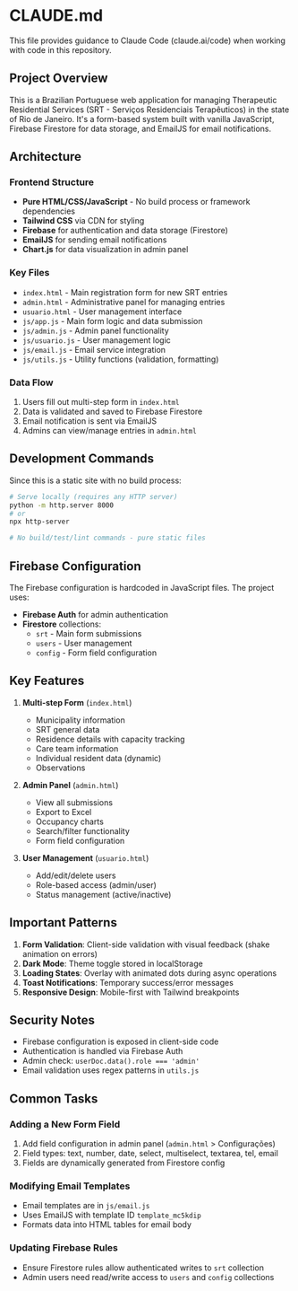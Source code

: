 # CLAUDE.md

This file provides guidance to Claude Code (claude.ai/code) when working with code in this repository.

## Project Overview

This is a Brazilian Portuguese web application for managing Therapeutic Residential Services (SRT - Serviços Residenciais Terapêuticos) in the state of Rio de Janeiro. It's a form-based system built with vanilla JavaScript, Firebase Firestore for data storage, and EmailJS for email notifications.

## Architecture

### Frontend Structure
- **Pure HTML/CSS/JavaScript** - No build process or framework dependencies
- **Tailwind CSS** via CDN for styling
- **Firebase** for authentication and data storage (Firestore)
- **EmailJS** for sending email notifications
- **Chart.js** for data visualization in admin panel

### Key Files
- `index.html` - Main registration form for new SRT entries
- `admin.html` - Administrative panel for managing entries
- `usuario.html` - User management interface
- `js/app.js` - Main form logic and data submission
- `js/admin.js` - Admin panel functionality
- `js/usuario.js` - User management logic
- `js/email.js` - Email service integration
- `js/utils.js` - Utility functions (validation, formatting)

### Data Flow
1. Users fill out multi-step form in `index.html`
2. Data is validated and saved to Firebase Firestore
3. Email notification is sent via EmailJS
4. Admins can view/manage entries in `admin.html`

## Development Commands

Since this is a static site with no build process:

```bash
# Serve locally (requires any HTTP server)
python -m http.server 8000
# or
npx http-server

# No build/test/lint commands - pure static files
```

## Firebase Configuration

The Firebase configuration is hardcoded in JavaScript files. The project uses:
- **Firebase Auth** for admin authentication
- **Firestore** collections:
  - `srt` - Main form submissions
  - `users` - User management
  - `config` - Form field configuration

## Key Features

1. **Multi-step Form** (`index.html`)
   - Municipality information
   - SRT general data
   - Residence details with capacity tracking
   - Care team information
   - Individual resident data (dynamic)
   - Observations

2. **Admin Panel** (`admin.html`)
   - View all submissions
   - Export to Excel
   - Occupancy charts
   - Search/filter functionality
   - Form field configuration

3. **User Management** (`usuario.html`)
   - Add/edit/delete users
   - Role-based access (admin/user)
   - Status management (active/inactive)

## Important Patterns

1. **Form Validation**: Client-side validation with visual feedback (shake animation on errors)
2. **Dark Mode**: Theme toggle stored in localStorage
3. **Loading States**: Overlay with animated dots during async operations
4. **Toast Notifications**: Temporary success/error messages
5. **Responsive Design**: Mobile-first with Tailwind breakpoints

## Security Notes

- Firebase configuration is exposed in client-side code
- Authentication is handled via Firebase Auth
- Admin check: `userDoc.data().role === 'admin'`
- Email validation uses regex patterns in `utils.js`

## Common Tasks

### Adding a New Form Field
1. Add field configuration in admin panel (`admin.html` > Configurações)
2. Field types: text, number, date, select, multiselect, textarea, tel, email
3. Fields are dynamically generated from Firestore config

### Modifying Email Templates
- Email templates are in `js/email.js`
- Uses EmailJS with template ID `template_mc5kdip`
- Formats data into HTML tables for email body

### Updating Firebase Rules
- Ensure Firestore rules allow authenticated writes to `srt` collection
- Admin users need read/write access to `users` and `config` collections